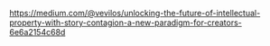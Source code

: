 https://medium.com/@vevilos/unlocking-the-future-of-intellectual-property-with-story-contagion-a-new-paradigm-for-creators-6e6a2154c68d
